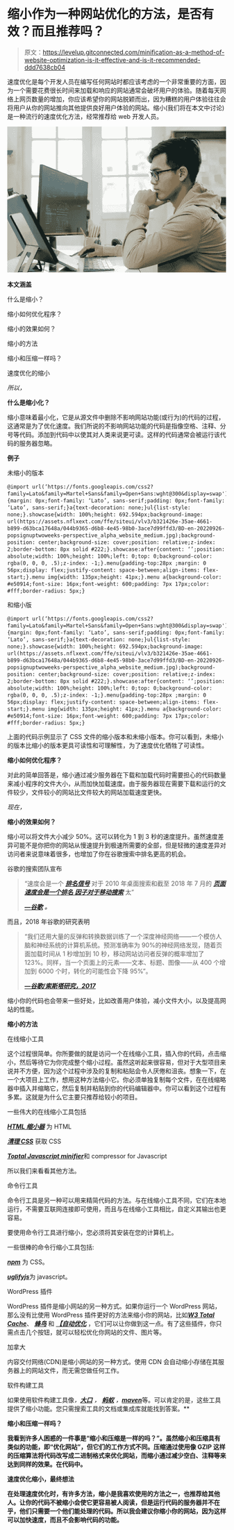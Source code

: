 # 缩小作为一种网站优化的方法，是否有效？而且推荐吗？

> 原文：<https://levelup.gitconnected.com/minification-as-a-method-of-website-optimization-is-it-effective-and-is-it-recommended-ddd7638cb04>

速度优化是每个开发人员在编写任何网站时都应该考虑的一个非常重要的方面，因为一个需要花费很长时间来加载和响应的网站通常会破坏用户的体验。随着每天网络上网页数量的增加，你应该希望你的网站脱颖而出，因为糟糕的用户体验往往会将用户从你的网站推向其他提供良好用户体验的网站。缩小(我们将在本文中讨论)是一种流行的速度优化方法，经常推荐给 web 开发人员。

![](img/07f635d9226f84e943c94a7e9c70af8f.png)

**本文涵盖**

什么是缩小？

缩小如何优化程序？

缩小的效果如何？

缩小的方法

缩小和压缩一样吗？

速度优化的缩小

*所以，*

**什么是缩小化？**

缩小意味着最小化，它是从源文件中删除不影响网站功能(或行为)的代码的过程，这通常是为了优化速度。我们所说的不影响网站功能的代码是指像空格、注释、分号等代码。添加到代码中以使其对人类来说更可读。这样的代码通常会被运行该代码的服务器忽略。

**例子**

未缩小的版本

```
@import url(‘https://fonts.googleapis.com/css2?family=Lato&family=Martel+Sans&family=Open+Sans:wght@300&display=swap');*{margin: 0px;font-family: ‘Lato’, sans-serif;padding: 0px;font-family: ‘Lato’, sans-serif;}a{text-decoration: none;}ul{list-style: none;}.showcase{width: 100%;height: 692.594px;background-image: url(https://assets.nflxext.com/ffe/siteui/vlv3/b321426e-35ae-4661-b899-d63bca17648a/044b9365-d6b8-4e45-98b0-3ace7d99ffd3/BD-en-20220926-popsignuptwoweeks-perspective_alpha_website_medium.jpg);background-position: center;background-size: cover;position: relative;z-index: 2;border-bottom: 8px solid #222;}.showcase:after{content: ‘’;position: absolute;width: 100%;height: 100%;left: 0;top: 0;background-color: rgba(0, 0, 0, .5);z-index: -1;}.menu{padding-top:28px ;margin: 0 56px;display: flex;justify-content: space-between;align-items: flex-start;}.menu img{width: 135px;height: 41px;}.menu a{background-color: #e50914;font-size: 16px;font-weight: 600;padding: 7px 17px;color: #fff;border-radius: 5px;}
```

和缩小版

```
@import url(‘https://fonts.googleapis.com/css2?family=Lato&family=Martel+Sans&family=Open+Sans:wght@300&display=swap');*{margin: 0px;font-family: ‘Lato’, sans-serif;padding: 0px;font-family: ‘Lato’, sans-serif;}a{text-decoration: none;}ul{list-style: none;}.showcase{width: 100%;height: 692.594px;background-image: url(https://assets.nflxext.com/ffe/siteui/vlv3/b321426e-35ae-4661-b899-d63bca17648a/044b9365-d6b8-4e45-98b0-3ace7d99ffd3/BD-en-20220926-popsignuptwoweeks-perspective_alpha_website_medium.jpg);background-position: center;background-size: cover;position: relative;z-index: 2;border-bottom: 8px solid #222;}.showcase:after{content: ‘’;position: absolute;width: 100%;height: 100%;left: 0;top: 0;background-color: rgba(0, 0, 0, .5);z-index: -1;}.menu{padding-top:28px ;margin: 0 56px;display: flex;justify-content: space-between;align-items: flex-start;}.menu img{width: 135px;height: 41px;}.menu a{background-color: #e50914;font-size: 16px;font-weight: 600;padding: 7px 17px;color: #fff;border-radius: 5px;}
```

上面的代码示例显示了 CSS 文件的缩小版本和未缩小版本。你可以看到，未缩小的版本比缩小的版本更具可读性和可理解性，为了速度优化牺牲了可读性。

**缩小如何优化程序？**

对此的简单回答是，缩小通过减少服务器在下载和加载代码时需要担心的代码数量来减小程序的文件大小，从而加快加载速度。由于服务器现在需要下载和运行的文件较少，文件较小的网站比文件较大的网站加载速度更快。

*现在，*

**缩小的效果如何？**

缩小可以将文件大小减少 50%。这可以转化为 1 到 3 秒的速度提升。虽然速度差异可能不是你把你的网站从慢速提升到极速所需要的全部，但是轻微的速度差异对访问者来说意味着很多，也增加了你在谷歌搜索中排名更高的机会。

谷歌的搜索团队宣布

> “速度会是一个 [***排名信号***](https://webmasters.googleblog.com/2010/04/using-site-speed-in-web-search-ranking.html) 对于 2010 年桌面搜索和截至 2018 年 7 月的 [***页面速度会是一个排名*** ***因子对于移动搜索***](https://webmasters.googleblog.com/2018/01/using-page-speed-in-mobile-search.html) 太”
> 
> [***—谷歌***](https://developers.google.com/web/updates/2018/07/search-ads-speed) ***。***

而且，2018 年谷歌的研究表明

> “我们还用大量的反弹和转换数据训练了一个深度神经网络——一个模仿人脑和神经系统的计算机系统。预测准确率为 90%的神经网络发现，随着页面加载时间从 1 秒增加到 10 秒，移动网站访问者反弹的概率增加了 123%。同样，当一个页面上的元素——文本、标题、图像——从 400 个增加到 6000 个时，转化的可能性会下降 95%”。
> 
> [***—谷歌/索斯塔研究，2017***](https://www.thinkwithgoogle.com/marketing-strategies/app-and-mobile/mobile-page-speed-new-industry-benchmarks/)

缩小你的代码也会带来一些好处，比如改善用户体验，减小文件大小，以及提高网站的性能。

**缩小的方法**

在线缩小工具

这个过程很简单。你所要做的就是访问一个在线缩小工具，插入你的代码，点击缩小，然后等待它为你完成整个缩小过程。虽然这听起来很容易，但对于大型项目来说并不方便，因为这个过程中涉及的复制和粘贴会令人厌倦和沮丧。想象一下，在一个大项目上工作，想用这种方法缩小它。你必须单独复制每个文件，在在线缩略器中插入并缩略它，然后复制并粘贴到你的代码编辑器中。你可以看到这个过程有多累。这就是为什么它主要只推荐给较小的项目。

一些伟大的在线缩小工具包括

[***HTML 缩小器***](https://kangax.github.io/html-minifier/) 为 HTML

[***清理 CSS***](https://www.cleancss.com/css-minify/) 获取 CSS

[***Toptal Javascript minifier***](https://www.toptal.com/developers/javascript-minifier)和 compressor for Javascript

所以我们来看看其他方法。

命令行工具

命令行工具是另一种可以用来精简代码的方法。与在线缩小工具不同，它们在本地运行，不需要互联网连接即可使用，而且与在线缩小工具相比，自定义其输出也更容易。

要使用命令行工具进行缩小，您必须将其安装在您的计算机上。

一些很棒的命令行缩小工具包括:

[***npm***](https://www.npmjs.com/package/css) 为 CSS。

[***uglifyjs***](https://www.npmjs.com/package/uglify-js)为 javascript。

WordPress 插件

WordPress 插件是缩小网站的另一种方式。如果你运行一个 WordPress 网站，那么没有比使用 WordPress 插件更好的方法来缩小你的网站，比如[***W3 Total Cache***](https://wordpress.org/plugins/w3-total-cache/)、 [***蜂鸟***](https://wordpress.org/plugins/hummingbird-performance/) 和 [***【自动优化***](https://wordpress.org/plugins/autoptimize/) ，它们可以让你做到这一点。有了这些插件，你只需点击几个按钮，就可以轻松优化你网站的文件、图片等。

加拿大

内容交付网络(CDN)是缩小网站的另一种方式。使用 CDN 会自动缩小存储在其服务器上的网站文件，而无需您做任何工作。

软件构建工具

如果使用软件构建工具像[](https://www.packer.io/)*，[***大口***](https://gulpjs.com/) ， [***蚂蚁***](https://ant.apache.org/) ，*[***maven***](https://maven.apache.org/)等。可以肯定的是，这些工具提供了缩小功能。您只需搜索工具的文档或集成库就能找到答案。**

****缩小和压缩一样吗？****

**我看到许多人困惑的一件事是“缩小和压缩是一样的吗？”。虽然缩小和压缩具有类似的功能，即“优化网站”，但它们的工作方式不同。压缩通过使用像 GZIP 这样的压缩算法将代码改写成二进制格式来优化网站，而缩小通过减少空白、注释等来达到同样的效果。在代码中。**

****速度优化缩小，最终想法****

**在处理速度优化时，有许多方法，缩小是我喜欢使用的方法之一，也推荐给其他人。让你的代码不被缩小会使它更容易被人阅读，但是运行代码的服务器并不在乎，他们只需要一个他们能处理的代码。所以我会建议你缩小你的网站，因为这样可以加快速度，而且不会影响代码的功能。**